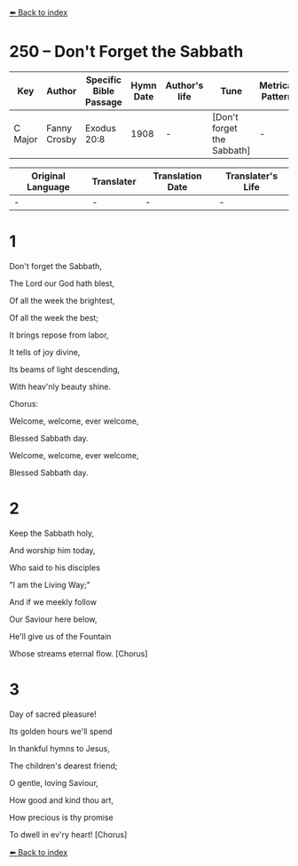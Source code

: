 [⬅️ Back to index](../README.md)

# 250 – Don't Forget the Sabbath

Key | Author   | Specific Bible Passage     |Hymn Date |Author's life |Tune |Metrical Pattern   |Composer/Source
-- | --------- | ---------------------------|----------|--------------|-----|-------------------|-------------  
C Major |Fanny Crosby |Exodus 20:8 |1908 |- |[Don't forget the Sabbath] |- |Wm. B. Bradbury

Original Language | Translater | Translation Date   | Translater's Life  
----------------- | --------- | --------------------|-------------     
\- |- |- |-




# 1

Don't forget the Sabbath,

The Lord our God hath blest,

Of all the week the brightest,

Of all the week the best;

It brings repose from labor,

It tells of joy divine,

Its beams of light descending,

With heav'nly beauty shine.



Chorus:

Welcome, welcome, ever welcome,

Blessed Sabbath day.

Welcome, welcome, ever welcome,

Blessed Sabbath day.



# 2

Keep the Sabbath holy,

And worship him today,

Who said to his disciples

"I am the Living Way;"

And if we meekly follow

Our Saviour here below,

He'll give us of the Fountain

Whose streams eternal flow.  [Chorus]



# 3

Day of sacred pleasure!

Its golden hours we'll spend

In thankful hymns to Jesus,

The children's dearest friend;

O gentle, loving Saviour,

How good and kind thou art,

How precious is thy promise

To dwell in ev'ry heart!  [Chorus]

[⬅️ Back to index](../README.md)
